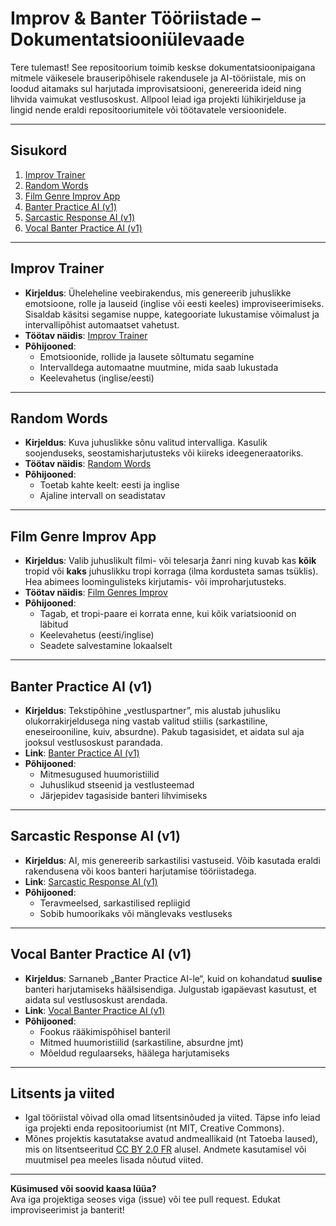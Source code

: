 # Improv & Banter Tööriistade – Dokumentatsiooniülevaade

Tere tulemast! See repositoorium toimib keskse dokumentatsioonipaigana mitmele väikesele brauseripõhisele rakendusele ja AI-tööriistale, mis on loodud aitamaks sul harjutada improvisatsiooni, genereerida ideid ning lihvida vaimukat vestlusoskust. Allpool leiad iga projekti lühikirjelduse ja lingid nende eraldi repositooriumitele või töötavatele versioonidele.

---

## Sisukord
1. [Improv Trainer](#improv-trainer)
2. [Random Words](#random-words)
3. [Film Genre Improv App](#film-genre-improv-app)
4. [Banter Practice AI (v1)](#banter-practice-ai-v1)
5. [Sarcastic Response AI (v1)](#sarcastic-response-ai-v1)
6. [Vocal Banter Practice AI (v1)](#vocal-banter-practice-ai-v1)

---

## Improv Trainer
- **Kirjeldus**: Üheleheline veebirakendus, mis genereerib juhuslikke emotsioone, rolle ja lauseid (inglise või eesti keeles) improviseerimiseks. Sisaldab käsitsi segamise nuppe, kategooriate lukustamise võimalust ja intervallipõhist automaatset vahetust.
- **Töötav näidis**: [Improv Trainer](https://ra13s.github.io/improv-trainer-app/)  
- **Põhijooned**:
  - Emotsioonide, rollide ja lausete sõltumatu segamine
  - Intervalldega automaatne muutmine, mida saab lukustada
  - Keelevahetus (inglise/eesti)

---

## Random Words
- **Kirjeldus**: Kuva juhuslikke sõnu valitud intervalliga. Kasulik soojenduseks, seostamisharjutusteks või kiireks ideegeneraatoriks.
- **Töötav näidis**: [Random Words](https://ra13s.github.io/random-words/)  
- **Põhijooned**:
  - Toetab kahte keelt: eesti ja inglise
  - Ajaline intervall on seadistatav

---

## Film Genre Improv App
- **Kirjeldus**: Valib juhuslikult filmi- või telesarja žanri ning kuvab kas **kõik** tropid või **kaks** juhuslikku tropi korraga (ilma kordusteta samas tsüklis). Hea abimees loomingulisteks kirjutamis- või improharjutusteks.
- **Töötav näidis**: [Film Genres Improv](https://ra13s.github.io/improv-genres-tropes/)  
- **Põhijooned**:
  - Tagab, et tropi-paare ei korrata enne, kui kõik variatsioonid on läbitud
  - Keelevahetus (eesti/inglise)
  - Seadete salvestamine lokaalselt

---

## Banter Practice AI (v1)
- **Kirjeldus**: Tekstipõhine „vestluspartner”, mis alustab juhusliku olukorrakirjeldusega ning vastab valitud stiilis (sarkastiline, eneseirooniline, kuiv, absurdne). Pakub tagasisidet, et aidata sul aja jooksul vestlusoskust parandada.
- **Link**: [Banter Practice AI (v1)](https://chatgpt.com/g/g-TMrAis1i8-banter-practice-ai-v1)  
- **Põhijooned**:
  - Mitmesugused huumoristiilid
  - Juhuslikud stseenid ja vestlusteemad
  - Järjepidev tagasiside banteri lihvimiseks

---

## Sarcastic Response AI (v1)
- **Kirjeldus**: AI, mis genereerib sarkastilisi vastuseid. Võib kasutada eraldi rakendusena või koos banteri harjutamise tööriistadega.
- **Link**: [Sarcastic Response AI (v1)](https://chatgpt.com/g/g-04tJ9RcPC-sarcastic-response-ai-v1)  
- **Põhijooned**:
  - Teravmeelsed, sarkastilised repliigid
  - Sobib humoorikaks või mänglevaks vestluseks

---

## Vocal Banter Practice AI (v1)
- **Kirjeldus**: Sarnaneb „Banter Practice AI-le“, kuid on kohandatud **suulise** banteri harjutamiseks häälsisendiga. Julgustab igapäevast kasutust, et aidata sul vestlusoskust arendada.
- **Link**: [Vocal Banter Practice AI (v1)](https://chatgpt.com/g/g-5vOU0wHZN-vocal-banter-practice-ai-v1)  
- **Põhijooned**:
  - Fookus rääkimispõhisel banteril
  - Mitmed huumoristiilid (sarkastiline, absurdne jmt)
  - Mõeldud regulaarseks, häälega harjutamiseks

---

## Litsents ja viited
- Igal tööriistal võivad olla omad litsentsinõuded ja viited. Täpse info leiad iga projekti enda repositooriumist (nt MIT, Creative Commons).
- Mõnes projektis kasutatakse avatud andmeallikaid (nt Tatoeba laused), mis on litsentseeritud [CC BY 2.0 FR](https://creativecommons.org/licenses/by/2.0/fr/) alusel. Andmete kasutamisel või muutmisel pea meeles lisada nõutud viited.

---

**Küsimused või soovid kaasa lüüa?**  
Ava iga projektiga seoses viga (issue) või tee pull request. Edukat improviseerimist ja banterit!
